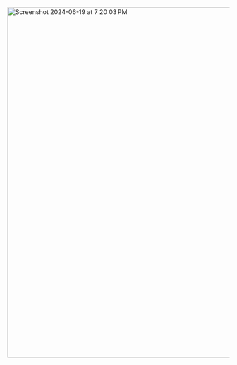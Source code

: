 <img width="794" alt="Screenshot 2024-06-19 at 7 20 03 PM" src="https://github.com/ValiVKhan/FluidSim/assets/31572013/cb34e722-b4b5-4da8-9ebe-b76e10e2e1c4">
